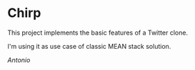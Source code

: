 # Chirp

This project implements the basic features of a Twitter clone.

I'm using it as use case of classic MEAN stack solution.

*Antonio*


